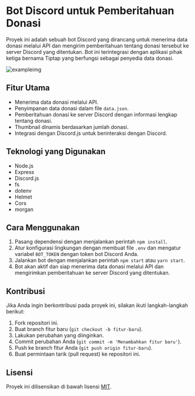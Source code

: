 # Bot Discord untuk Pemberitahuan Donasi

Proyek ini adalah sebuah bot Discord yang dirancang untuk menerima data donasi melalui API dan mengirim pemberitahuan tentang donasi tersebut ke server Discord yang ditentukan. Bot ini terintegrasi dengan aplikasi pihak ketiga bernama Tiptap yang berfungsi sebagai penyedia data donasi.

![exampleimg](./exmaple/image.png)

## Fitur Utama

- Menerima data donasi melalui API.
- Penyimpanan data donasi dalam file `data.json`.
- Pemberitahuan donasi ke server Discord dengan informasi lengkap tentang donasi.
- Thumbnail dinamis berdasarkan jumlah donasi.
- Integrasi dengan Discord.js untuk berinteraksi dengan Discord.

## Teknologi yang Digunakan

- Node.js
- Express
- Discord.js
- fs
- dotenv
- Helmet
- Cors
- morgan

## Cara Menggunakan

1. Pasang dependensi dengan menjalankan perintah `npm install`.
2. Atur konfigurasi lingkungan dengan membuat file `.env` dan mengatur variabel `BOT_TOKEN` dengan token bot Discord Anda.
3. Jalankan bot dengan menjalankan perintah `npm start` atau `yarn start`.
4. Bot akan aktif dan siap menerima data donasi melalui API dan mengirimkan pemberitahuan ke server Discord yang ditentukan.

## Kontribusi

Jika Anda ingin berkontribusi pada proyek ini, silakan ikuti langkah-langkah berikut:

1. Fork repositori ini.
2. Buat branch fitur baru (`git checkout -b fitur-baru`).
3. Lakukan perubahan yang diinginkan.
4. Commit perubahan Anda (`git commit -m 'Menambahkan fitur baru'`).
5. Push ke branch fitur Anda (`git push origin fitur-baru`).
6. Buat permintaan tarik (pull request) ke repositori ini.

## Lisensi

Proyek ini dilisensikan di bawah lisensi [MIT](https://opensource.org/licenses/MIT).
